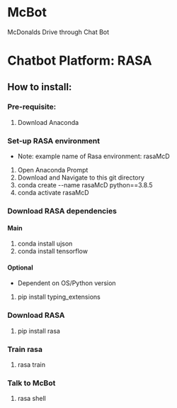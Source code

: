 # McBot
McDonalds Drive through Chat Bot 

# Chatbot Platform: RASA

## How to install:

### Pre-requisite: 
1) Download Anaconda

### Set-up RASA environment
* Note: example name of Rasa environment: rasaMcD
1) Open Anaconda Prompt
1) Download and Navigate to this git directory
2) conda create --name rasaMcD python==3.8.5
3) conda activate rasaMcD

### Download RASA dependencies
#### Main
1) conda install ujson
2) conda install tensorflow

#### Optional
* Dependent on OS/Python version
1) pip install typing_extensions

### Download RASA
1) pip install rasa

### Train rasa
1) rasa train

### Talk to McBot
1) rasa shell
